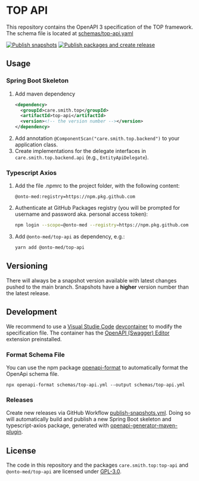 # TOP API

This repository contains the OpenAPI 3 specification of the TOP framework. The schema file is located at [schemas/top-api.yaml](schemas/top-api.yaml)

[![Publish snapshots](https://github.com/Onto-Med/top-api/actions/workflows/publish-snapshots.yml/badge.svg)](https://github.com/Onto-Med/top-api/actions/workflows/publish-snapshots.yml)
[![Publish packages and create release](https://github.com/Onto-Med/top-api/actions/workflows/release.yml/badge.svg)](https://github.com/Onto-Med/top-api/actions/workflows/release.yml)

## Usage

### Spring Boot Skeleton

1. Add maven dependency
    ```xml
    <dependency>
      <groupId>care.smith.top</groupId>
      <artifactId>top-api</artifactId>
      <version><!-- the version number --></version>
    </dependency>
    ```
2. Add annotation `@ComponentScan("care.smith.top.backend")` to your application class.
3. Create implementations for the delegate interfaces in `care.smith.top.backend.api` (e.g., `EntityApiDelegate`).

### Typescript Axios

1. Add the file .npmrc to the project folder, with the following content:
    ```properties
    @onto-med:registry=https://npm.pkg.github.com
    ```
2. Authenticate at GitHub Packages registry (you will be prompted for username and password aka. personal access token):
    ```sh
    npm login --scope=@onto-med --registry=https://npm.pkg.github.com
    ```
3. Add `@onto-med/top-api` as dependency, e.g.:
    ```sh
    yarn add @onto-med/top-api
    ```

## Versioning

There will always be a snapshot version available with latest changes pushed to the main branch. Snapshots have a **higher** version number than the latest release.

## Development

We recommend to use a [Visual Studie Code](https://code.visualstudio.com) [devcontainer](https://code.visualstudio.com/docs/remote/containers) to modify the specification file.
The container has the [OpenAPI (Swagger) Editor](https://marketplace.visualstudio.com/items?itemName=42Crunch.vscode-openapi) extension preinstalled.

### Format Schema File

You can use the npm package [openapi-format](https://www.npmjs.com/package/openapi-format) to automatically format the OpenApi schema file.

```
npx openapi-format schemas/top-api.yml --output schemas/top-api.yml
```

### Releases

Create new releases via GitHub Workflow [publish-snapshots.yml](.github/workflows/publish-snapshots.yml). Doing so will automatically build and publish a new Spring Boot skeleton and typescript-axios package, generated with [openapi-generator-maven-plugin](https://github.com/OpenAPITools/openapi-generator/tree/master/modules/openapi-generator-maven-plugin).

## License

The code in this repository and the packages `care.smith.top:top-api` and `@onto-med/top-api` are licensed under [GPL-3.0](LICENSE).